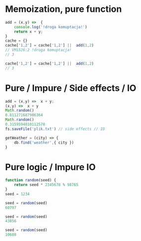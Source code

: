 # Memoization, pure function

```js
add = (x,y) =>  {
    console.log('!droga komuptacja!')
    return x + y;
}
cache = {}
cache['1,2'] = cache['1,2'] ||  add(1,2)
// VM1526:2 !droga komuptacja!
// 3

cache['1,2'] = cache['1,2'] ||  add(1,2)
// 3

```

# Pure / Impure / Side effects / IO 

```js
add = (x,y) =>  x + y; 
(x,y) =>  x + y
Math.random()
0.811271687986364
Math.random()
0.3159594810112578
fs.saveFile('plik.txt') // side effects // IO

getWeather = (city) => {
    db.find('weather',{ city })
}
```

# Pure logic / Impure IO 

```js
function random(seed) {
    return seed * 2345678 % 98765
}
seed = 1234

seed = random(seed)
60797

seed = random(seed)
43856

seed = random(seed)
10608
```